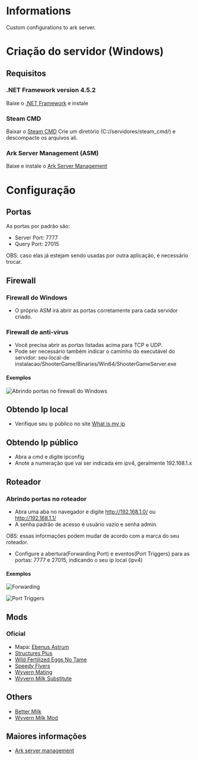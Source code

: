 # Informations
Custom configurations to ark server.

# Criação do servidor (Windows)
## Requisitos
### .NET Framework version 4.5.2
Baixe o [.NET Framework](https://l.facebook.com/l.php?u=https%3A%2F%2Fwww.microsoft.com%2Fpt-br%2Fdownload%2Fconfirmation.aspx%3Fid%3D42642%26fbclid%3DIwAR2QHpRW9fByXXdRUr8BSX2NbsqWVTxr5W7yAOH8IGQ2RNOWwUKixOqWpEo&h=AT25dxDYeuHz96gg54plmVv0zFZr7VXfGsQmj8TYWnjePlktEMKFquHC984jbAk-Ef91mUo-wXlBmEqITWu2l6uPOBIOE4KU06gqxFxIAa25e4mUFWGpgaDcURGcFcCtN60L) e instale

### Steam CMD
Baixar o [Steam CMD](https://arkservermanager.s3.amazonaws.com/release/latest.zip)
Crie um diretório (C://servidores/steam_cmd/) e descompacte os arquivos ali.

### Ark Server Management (ASM)
Baixe e instale o [Ark Server Management](http://arkservermanager.freeforums.net/thread/4/installation-ark-server-manager)

# Configuração
## Portas
As portas por padrão são:
* Server Port: 7777
* Query Port: 27015

OBS: caso elas já estejam sendo usadas por outra aplicação, é necessário trocar.


## Firewall
### Firewall do Windows
* O próprio ASM irá abrir as portas corretamente para cada servidor criado.

### Firewall de anti-virus
* Você precisa abrir as portas listadas acima para TCP e UDP.
* Pode ser necessário também indicar o caminho do executável do servidor: seu-local-de instalacao/ShooterGame/Binaries/Win64/ShooterGameServer.exe

#### Exemplos
![Abrindo portas no firewall do Windows](https://i.imgur.com/gWUcQbZ.png)


## Obtendo Ip local
* Verifique seu ip público no site [What is my ip](https://www.whatismyip.com/what-is-my-public-ip-address/)


## Obtendo Ip público
* Abra a cmd e digite ipconfig
* Anote a numeração que vai ser indicada em ipv4, geralmente 192.168.1.x


## Roteador
### Abrindo portas no roteador
* Abra uma aba no navegador e digite http://192.168.1.0/ ou http://192.168.1.1/
* A senha padrão de acesso é usuário vazio e senha admin.

OBS: essas informações podem mudar de acordo com a marca do seu roteador.
* Configure a abertura(Forwarding Port) e eventos(Port Triggers) para as portas: 7777 e 27015, indicando o seu ip local (ipv4)


#### Exemplos

![Forwarding](https://i.imgur.com/BNzSdqx.png?raw=true)

![Port Triggers](https://i.imgur.com/KKW6EPU.png?raw=true)


## Mods
### Oficial
* Mapa: [Ebenus Astrum](https://steamcommunity.com/sharedfiles/filedetails/?id=916417001)
* [Structures Plus](https://steamcommunity.com/sharedfiles/filedetails/?id=731604991)
* [Wild Fertilized Eggs No Tame](https://steamcommunity.com/sharedfiles/filedetails/?id=1191739191)
* [Speedy Flyers](https://steamcommunity.com/sharedfiles/filedetails/?id=919470289)
* [Wyvern Mating](https://steamcommunity.com/sharedfiles/filedetails/?id=814833973)
* [Wyvern Milk Substitute](https://steamcommunity.com/sharedfiles/filedetails/?id=819857895)


## Others
* [Better Milk](https://steamcommunity.com/sharedfiles/filedetails/?id=770949087)
* [Wyvern Milk Mod](https://steamcommunity.com/sharedfiles/filedetails/?id=878539458)


## Maiores informações
* [Ark server management](http://arkservermanager.freeforums.net/thread/4/installation-ark-server-manager)
